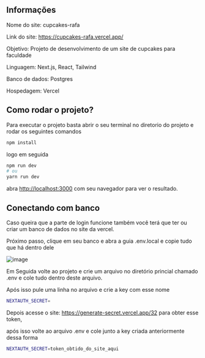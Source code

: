 ## Informações

Nome do site: cupcakes-rafa 

Link do site: https://cupcakes-rafa.vercel.app/

Objetivo: Projeto de desenvolvimento de um site de cupcakes para faculdade

Linguagem: Next.js, React, Tailwind

Banco de dados: Postgres

Hospedagem: Vercel


## Como rodar o projeto?

Para executar o projeto basta abrir o seu terminal no diretorio do projeto e 
rodar os seguintes comandos
```bash
npm install
```
logo em seguida
```bash
npm run dev
# ou
yarn run dev
```

abra [http://localhost:3000](http://localhost:3000) com seu navegador para ver o resultado.

## Conectando com banco
Caso queira que a parte de login funcione também você terá que ter ou criar um banco de dados no site da vercel.

Próximo passo, clique em seu banco e abra a guia .env.local e copie tudo que há dentro dele

![image](https://github.com/Rafael-Zancanaro/loja-cupcakes/assets/84671598/92e8a833-23ce-448a-9a99-6dd55182f154)

Em Seguida volte ao projeto e crie um arquivo no diretório princial chamado .env
e cole tudo dentro deste arquivo.

Após isso pule uma linha no arquivo e crie a key com esse nome
```bash
NEXTAUTH_SECRET=
```

Depois acesse o site: https://generate-secret.vercel.app/32 para obter esse token,

após isso volte ao arquivo .env e cole junto a key criada anteriormente dessa forma
```bash
NEXTAUTH_SECRET=token_obtido_do_site_aqui
```

